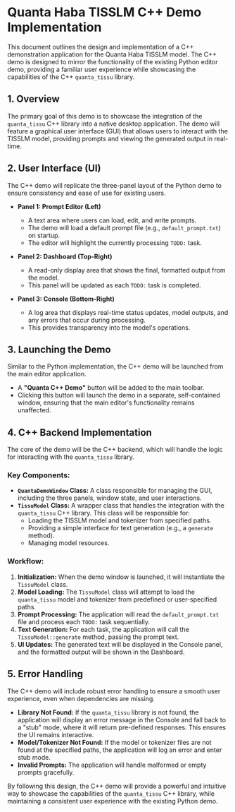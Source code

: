 # Quanta Haba TISSLM C++ Demo Implementation

This document outlines the design and implementation of a C++ demonstration application for the Quanta Haba TISSLM model. The C++ demo is designed to mirror the functionality of the existing Python editor demo, providing a familiar user experience while showcasing the capabilities of the C++ `quanta_tissu` library.

## 1. Overview

The primary goal of this demo is to showcase the integration of the `quanta_tissu` C++ library into a native desktop application. The demo will feature a graphical user interface (GUI) that allows users to interact with the TISSLM model, providing prompts and viewing the generated output in real-time.

## 2. User Interface (UI)

The C++ demo will replicate the three-panel layout of the Python demo to ensure consistency and ease of use for existing users.

*   **Panel 1: Prompt Editor (Left)**
    *   A text area where users can load, edit, and write prompts.
    *   The demo will load a default prompt file (e.g., `default_prompt.txt`) on startup.
    *   The editor will highlight the currently processing `TODO:` task.

*   **Panel 2: Dashboard (Top-Right)**
    *   A read-only display area that shows the final, formatted output from the model.
    *   This panel will be updated as each `TODO:` task is completed.

*   **Panel 3: Console (Bottom-Right)**
    *   A log area that displays real-time status updates, model outputs, and any errors that occur during processing.
    *   This provides transparency into the model's operations.

## 3. Launching the Demo

Similar to the Python implementation, the C++ demo will be launched from the main editor application.

*   A **"Quanta C++ Demo"** button will be added to the main toolbar.
*   Clicking this button will launch the demo in a separate, self-contained window, ensuring that the main editor's functionality remains unaffected.

## 4. C++ Backend Implementation

The core of the demo will be the C++ backend, which will handle the logic for interacting with the `quanta_tissu` library.

### Key Components:

*   **`QuantaDemoWindow` Class:** A class responsible for managing the GUI, including the three panels, window state, and user interactions.
*   **`TissuModel` Class:** A wrapper class that handles the integration with the `quanta_tissu` C++ library. This class will be responsible for:
    *   Loading the TISSLM model and tokenizer from specified paths.
    *   Providing a simple interface for text generation (e.g., a `generate` method).
    *   Managing model resources.

### Workflow:

1.  **Initialization:** When the demo window is launched, it will instantiate the `TissuModel` class.
2.  **Model Loading:** The `TissuModel` class will attempt to load the `quanta_tissu` model and tokenizer from predefined or user-specified paths.
3.  **Prompt Processing:** The application will read the `default_prompt.txt` file and process each `TODO:` task sequentially.
4.  **Text Generation:** For each task, the application will call the `TissuModel::generate` method, passing the prompt text.
5.  **UI Updates:** The generated text will be displayed in the Console panel, and the formatted output will be shown in the Dashboard.

## 5. Error Handling

The C++ demo will include robust error handling to ensure a smooth user experience, even when dependencies are missing.

*   **Library Not Found:** If the `quanta_tissu` library is not found, the application will display an error message in the Console and fall back to a "stub" mode, where it will return pre-defined responses. This ensures the UI remains interactive.
*   **Model/Tokenizer Not Found:** If the model or tokenizer files are not found at the specified paths, the application will log an error and enter stub mode.
*   **Invalid Prompts:** The application will handle malformed or empty prompts gracefully.

By following this design, the C++ demo will provide a powerful and intuitive way to showcase the capabilities of the `quanta_tissu` C++ library, while maintaining a consistent user experience with the existing Python demo.